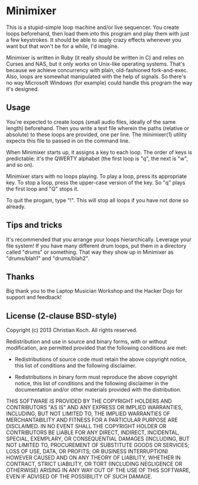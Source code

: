 # Minimixer

This is a stupid-simple loop machine and/or live sequencer. You create loops
beforehand, then load them into this program and play them with just a few
keystrokes. It should be able to apply crazy effects whenever you want but
that won't be for a while, I'd imagine.

Minimixer is written in Ruby (it really should be written in C) and relies
on Curses and NAS, but it only works on Unix-like operating systems.  That's
because we achieve concurrency with plain, old-fashioned fork-and-exec.
Also, loops are somewhat manipulated with the help of signals. So there's no
way Microsoft Windows (for example) could handle this program the way it's
designed.


## Usage

You're expected to create loops (small audio files, ideally of the same
length) beforehand. Then you write a text file wherein the paths (relative
or absolute) to these loops are provided, one per line. The minimixer(1)
utility expects this file to passed in on the command line.

When Minimixer starts up, it assigns a key to each loop. The order of keys
is predictable: it's the QWERTY alphabet (the first loop is "q", the next is
"w", and so on).

Minimixer stars with no loops playing. To play a loop, press its appropriate
key. To stop a loop, press the upper-case version of the key. So "q" plays
the first loop and "Q" stops it.

To quit the progam, type "!". This will stop all loops if you have not done
so already.


## Tips and tricks

It's recommended that you arrange your loops hierarchically. Leverage your
file system! If you have many different drum loops, put them in a directory
called "drums" or something. That way they show up in Minimixer as
"drums/blah1" and "drums/blah2".


## Thanks

Big thank you to the Laptop Musician Workshop and the Hacker Dojo for
support and feedback!


## License (2-clause BSD-style)

Copyright (c) 2013 Christian Koch.
All rights reserved.

Redistribution and use in source and binary forms, with or without
modification, are permitted provided that the following conditions are met:

  - Redistributions of source code must retain the above copyright notice,
    this list of conditions and the following disclaimer.

  - Redistributions in binary form must reproduce the above copyright
    notice, this list of conditions and the following disclaimer in the
    documentation and/or other materials provided with the distribution.

THIS SOFTWARE IS PROVIDED BY THE COPYRIGHT HOLDERS AND CONTRIBUTORS "AS IS"
AND ANY EXPRESS OR IMPLIED WARRANTIES, INCLUDING, BUT NOT LIMITED TO, THE
IMPLIED WARRANTIES OF MERCHANTABILITY AND FITNESS FOR A PARTICULAR PURPOSE
ARE DISCLAIMED. IN NO EVENT SHALL THE COPYRIGHT HOLDER OR CONTRIBUTORS BE
LIABLE FOR ANY DIRECT, INDIRECT, INCIDENTAL, SPECIAL, EXEMPLARY, OR
CONSEQUENTIAL DAMAGES (INCLUDING, BUT NOT LIMITED TO, PROCUREMENT OF
SUBSTITUTE GOODS OR SERVICES; LOSS OF USE, DATA, OR PROFITS; OR BUSINESS
INTERRUPTION) HOWEVER CAUSED AND ON ANY THEORY OF LIABILITY, WHETHER IN
CONTRACT, STRICT LIABILITY, OR TORT (INCLUDING NEGLIGENCE OR OTHERWISE)
ARISING IN ANY WAY OUT OF THE USE OF THIS SOFTWARE, EVEN IF ADVISED OF THE
POSSIBILITY OF SUCH DAMAGE.
